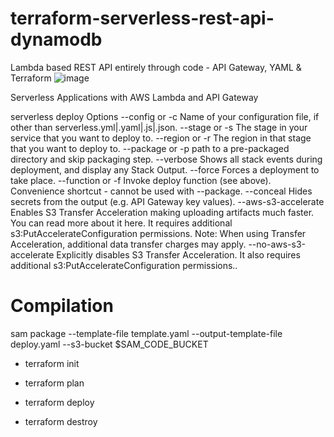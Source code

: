 # terraform-serverless-rest-api-dynamodb
Lambda based REST API entirely through code - API Gateway, YAML &amp; Terraform
![image](https://github.com/joelwembo/terraform-aws-serverless-rest-api-dynamodb/assets/19718580/cb96a7e8-6649-44a6-948f-9d147e4f6bdf)

Serverless Applications with AWS Lambda and API Gateway

serverless deploy
Options
--config or -c Name of your configuration file, if other than serverless.yml|.yaml|.js|.json.
--stage or -s The stage in your service that you want to deploy to.
--region or -r The region in that stage that you want to deploy to.
--package or -p path to a pre-packaged directory and skip packaging step.
--verbose Shows all stack events during deployment, and display any Stack Output.
--force Forces a deployment to take place.
--function or -f Invoke deploy function (see above). Convenience shortcut - cannot be used with --package.
--conceal Hides secrets from the output (e.g. API Gateway key values).
--aws-s3-accelerate Enables S3 Transfer Acceleration making uploading artifacts much faster. You can read more about it here. It requires additional s3:PutAccelerateConfiguration permissions. Note: When using Transfer Acceleration, additional data transfer charges may apply.
--no-aws-s3-accelerate Explicitly disables S3 Transfer Acceleration. It also requires additional s3:PutAccelerateConfiguration permissions..

# Compilation

sam package --template-file template.yaml --output-template-file deploy.yaml --s3-bucket $SAM_CODE_BUCKET

- terraform init

- terraform plan

- terraform deploy

- terraform destroy

